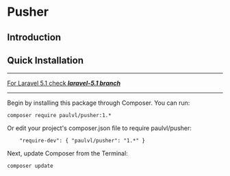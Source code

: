 # Pusher

## **Introduction**

## **Quick Installation**

----------
[For Laravel 5.1 check ***laravel-5.1 branch***](https://github.com/PaulVL/pusher/tree/laravel-5.1)

----------

Begin by installing this package through Composer.
You can run:

	composer require paulvl/pusher:1.*

Or edit your project's composer.json file to require paulvl/pusher:
``` 
	"require-dev": { "paulvl/pusher": "1.*" }
```
Next, update Composer from the Terminal:

    composer update

